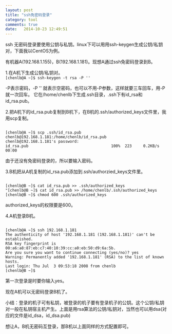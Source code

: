 ```yaml
---
layout: post
title: "ssh免密码登录"
category: tool
comments: true
date:   2014-10-23 12:49:51
---
```


ssh 无密码登录要使用公钥与私钥。linux下可以用用ssh-keygen生成公钥/私钥对，下面我以CentOS为例。

有机器A(192.168.1.155)，B(192.168.1.181)。现想A通过ssh免密码登录到B。

1.在A机下生成公钥/私钥对。  
`[chenlb@A ~]$ ssh-keygen -t rsa -P ''`

-P表示密码，-P '' 就表示空密码，也可以不用-P参数，这样就要三车回车，用-P就一次回车。
它在/home/chenlb下生成.ssh目录，.ssh下有id_rsa和id_rsa.pub。


2.把A机下的id_rsa.pub复制到B机下，在B机的.ssh/authorized_keys文件里，我用scp复制。
<pre><code>
[chenlb@A ~]$ scp .ssh/id_rsa.pub chenlb@192.168.1.181:/home/chenlb/id_rsa.pub 
chenlb@192.168.1.181's password:
id_rsa.pub                                    100%  223     0.2KB/s   00:00
</code></pre>

由于还没有免密码登录的，所以要输入密码。


3.B机把从A机复制的id_rsa.pub添加到.ssh/authorzied_keys文件里。
<pre><code>
[chenlb@B ~]$ cat id_rsa.pub >> .ssh/authorized_keys
"[chenlb@B ~]$ cat id_rsa.pub >> /home/chenlb/.ssh/authorized_keys
[chenlb@B ~]$ chmod 600 .ssh/authorized_keys
</code></pre>

authorized_keys的权限要是600。


4.A机登录B机。
<pre><code>
[chenlb@A ~]$ ssh 192.168.1.181
The authenticity of host '192.168.1.181 (192.168.1.181)' can't be established.
RSA key fingerprint is 00:a6:a8:87:eb:c7:40:10:39:cc:a0:eb:50:d9:6a:5b.
Are you sure you want to continue connecting (yes/no)? yes
Warning: Permanently added '192.168.1.181' (RSA) to the list of known hosts.
Last login: Thu Jul  3 09:53:18 2008 from chenlb
[chenlb@B ~]$
</code></pre>

第一次登录是时要你输入yes。

现在A机可以无密码登录B机了。

小结：登录的机子可有私钥，被登录的机子要有登录机子的公钥。这个公钥/私钥对一般在私钥宿主机产生。上面是用rsa算法的公钥/私钥对，当然也可以用dsa(对应的文件是id_dsa，id_dsa.pub)

想让A，B机无密码互登录，那B机以上面同样的方式配置即可。



